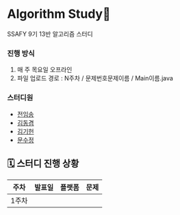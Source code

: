 # Algorithm Study🐳 

SSAFY 9기 13반 알고리즘 스터디

### 진행 방식

1. 매 주 목요일 오프라인 
2. 파일 업로드 경로 : N주차 /  문제번호문제이름  / Main이름.java

### 스터디원
- [전임송](https://github.com/imsongj/SSAFYAlgorithmStudy)
- [김동겸](https://github.com/Donggyeom)
- [김기헌](https://github.com/KimKiheon)
- [문수정](https://github.com/moonstal1506)

## 🗓️ 스터디 진행 상황

| 주차  | 발표일        | 플랫폼 | 문제                                                                            |
| --- | ---------- | --- | ----------------------------------------------------------------------------- |
| 1주차 |  |  |           |
